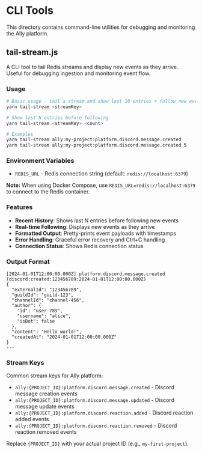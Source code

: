 # CLI Tools

This directory contains command-line utilities for debugging and monitoring the Ally platform.

## tail-stream.js

A CLI tool to tail Redis streams and display new events as they arrive. Useful for debugging ingestion and monitoring event flow.

### Usage

```bash
# Basic usage - tail a stream and show last 10 entries + follow new events
yarn tail-stream <streamKey>

# Show last N entries before following
yarn tail-stream <streamKey> <count>

# Examples
yarn tail-stream ally:my-project:platform.discord.message.created
yarn tail-stream ally:my-project:platform.discord.message.created 5
```

### Environment Variables

- `REDIS_URL` - Redis connection string (default: `redis://localhost:6379`)

**Note:** When using Docker Compose, use `REDIS_URL=redis://localhost:6379` to connect to the Redis container.

### Features

- **Recent History**: Shows last N entries before following new events
- **Real-time Following**: Displays new events as they arrive
- **Formatted Output**: Pretty-prints event payloads with timestamps
- **Error Handling**: Graceful error recovery and Ctrl+C handling
- **Connection Status**: Shows Redis connection status

### Output Format

```
[2024-01-01T12:00:00.000Z] platform.discord.message.created (discord:created:123456789:2024-01-01T12:00:00.000Z)
{
  "externalId": "123456789",
  "guildId": "guild-123",
  "channelId": "channel-456",
  "author": {
    "id": "user-789",
    "username": "alice",
    "isBot": false
  },
  "content": "Hello world!",
  "createdAt": "2024-01-01T12:00:00.000Z"
}
---
```

### Stream Keys

Common stream keys for Ally platform:

- `ally:{PROJECT_ID}:platform.discord.message.created` - Discord message creation events
- `ally:{PROJECT_ID}:platform.discord.message.updated` - Discord message update events
- `ally:{PROJECT_ID}:platform.discord.reaction.added` - Discord reaction added events
- `ally:{PROJECT_ID}:platform.discord.reaction.removed` - Discord reaction removed events

Replace `{PROJECT_ID}` with your actual project ID (e.g., `my-first-project`).
